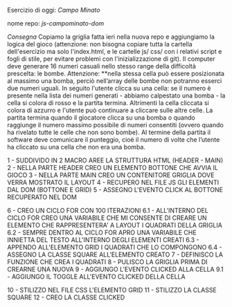 Esercizio di oggi: *Campo Minato*


nome repo: *js-campominato-dom*


*Consegna*
Copiamo la griglia fatta ieri nella nuova repo e aggiungiamo la logica del gioco (attenzione: non bisogna copiare tutta la cartella dell'esercizio ma solo l'index.html, e le cartelle js/ css/ con i relativi script e fogli di stile, per evitare problemi con l'inizializzazione di git).
Il computer deve generare 16 numeri casuali nello stesso range della difficoltà prescelta: le bombe. Attenzione: **nella stessa cella può essere posizionata al massimo una bomba, perciò nell’array delle bombe non potranno esserci due numeri uguali.
In seguito l'utente clicca su una cella: se il numero è presente nella lista dei numeri generati - abbiamo calpestato una bomba - la cella si colora di rosso e la partita termina. Altrimenti la cella cliccata si colora di azzurro e l'utente può continuare a cliccare sulle altre celle.
La partita termina quando il giocatore clicca su una bomba o quando raggiunge il numero massimo possibile di numeri consentiti (ovvero quando ha rivelato tutte le celle che non sono bombe).
Al termine della partita il software deve comunicare il punteggio, cioè il numero di volte che l’utente ha cliccato su una cella che non era una bomba.


<!-- PSEUDO CODICE -->

1 - SUDDIVIDO IN 2 MACRO AREE LA STRUTTURA HTML (HEADER - MAIN)
2 - NELLA PARTE HEADER CREO UN ELEMENTO BOTTONE CHE AVVIA IL GIOCO
3 - NELLA PARTE MAIN CREO UN CONTENITORE GRIGLIA DOVE VERRA MOSTRATO IL LAYOUT
4 - RECUPERO NEL FILE JS GLI ELEMENTI DAL DOM (BOTTONE E GRID)
5 - ASSEGNO L'EVENTO CLICK AL BOTTONE RECUPERATO NEL DOM

6 - CREO UN CICLO FOR CON 100 ITERAZIONI 
6.1 - ALL'INTERNO DEL CICLO FOR CREO UNA VARIABILE CHE MI CONSENTE DI CREARE UN ELEMENTO CHE RAPPRESENTERA' A LAYOUT I QUADRATI DELLA GRIGLIA
6.2 - SEMPRE DENTRO AL CICLO FOR APRO UNA VARIABILE CHE INNIETTA DEL TESTO ALL'INTERNO DEGLI ELEMENTI CREATI
6.3 - APPENDO ALL'ELEMENTO GRID I QUADRATI CHE LO COMPONGONO
6.4 - ASSEGNO LA CLASSE SQUARE ALL'ELEMENTO CREATO
7 - DEFINISCO LA FUNZIONE CHE CREA I QUADRATI
8 - PULISCO LA GRIGLIA PRIMA DI CREARNE UNA NUOVA
9 - AGGIUNGO L'EVENTO CLICKED ALLA CELLA
9.1 - AGGIUNGO IL TOGGLE ALL'EVENTO CLICKED DELLA CELLA
<!-- A QUESTO PUNTO NEL LAYOUT VERRANNO RAPPRESENTATI SOLAMENTE UNA SEQUENZA DI NUMERI DA 1 FINO A 100 -->

10 - STILIZZO NEL FILE CSS L'ELEMENTO GRID
11 - STILIZZO LA CLASSE SQUARE
12 - CREO LA CLASSE CLICKED